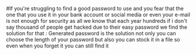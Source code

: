 #If you're struggling to find a good password to use and you fear that the one that you use it in your bank account or social media or even your e-mail is not enough for security as all we know that each year hundreds if i don't say thousand of people get hacked due to their easy password we find the solution for that :
   Generated password is the solution not only you can choose the length of your password but also you can stock it in a file so even when you forget it you can still find it 